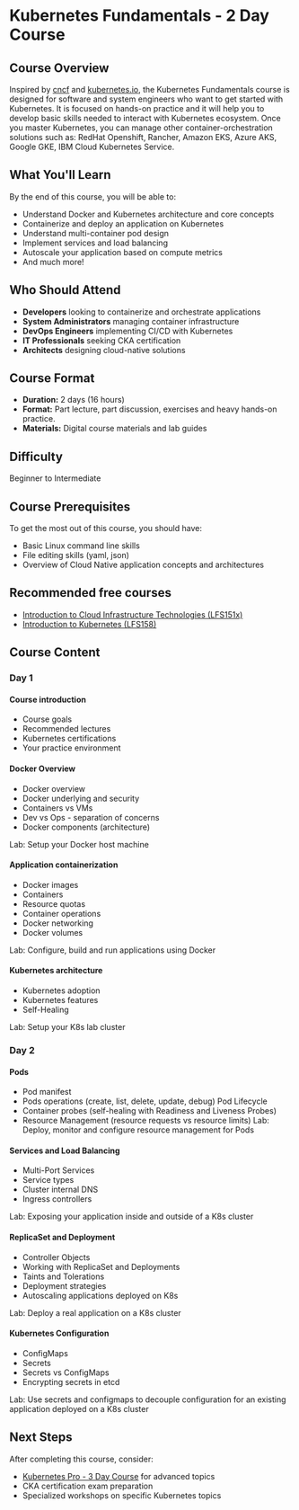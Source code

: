 # Kubernetes Fundamentals - 2 Day Course

## Course Overview

Inspired by [cncf](https://www.cncf.io/certification/cka/) and [kubernetes.io](https://kubernetes.io/docs/home/), the Kubernetes Fundamentals course is designed for software and system engineers who want to get started with Kubernetes. It is focused on hands-on practice and it will help you to develop basic skills needed to interact with Kubernetes ecosystem.
Once you master Kubernetes, you can manage other container-orchestration solutions such as: RedHat Openshift, Rancher, Amazon EKS, Azure AKS, Google GKE, IBM Cloud Kubernetes Service.

## What You'll Learn

By the end of this course, you will be able to:

- Understand Docker and Kubernetes architecture and core concepts
- Containerize and deploy an application on Kubernetes
- Understand multi-container pod design
- Implement services and load balancing
- Autoscale your application based on compute metrics
- And much more!

## Who Should Attend

- **Developers** looking to containerize and orchestrate applications
- **System Administrators** managing container infrastructure
- **DevOps Engineers** implementing CI/CD with Kubernetes
- **IT Professionals** seeking CKA certification
- **Architects** designing cloud-native solutions

## Course Format

- **Duration:** 2 days (16 hours)
- **Format:** Part lecture, part discussion, exercises and heavy hands-on practice.
- **Materials:** Digital course materials and lab guides

## Difficulty

Beginner to Intermediate

## Course Prerequisites

To get the most out of this course, you should have:

- Basic Linux command line skills
- File editing skills (yaml, json)
- Overview of Cloud Native application concepts and architectures

## Recommended free courses

- [Introduction to Cloud Infrastructure Technologies (LFS151x)](https://training.linuxfoundation.org/training/introduction-to-cloud-infrastructure-technologies/)
- [Introduction to Kubernetes (LFS158)](https://training.linuxfoundation.org/training/introduction-to-kubernetes/)

## Course Content

### Day 1

#### Course introduction

- Course goals
- Recommended lectures 
- Kubernetes certifications
- Your practice environment

#### Docker Overview

- Docker overview
- Docker underlying and security
- Containers vs VMs
- Dev vs Ops - separation of concerns
- Docker components (architecture)

Lab: Setup your Docker host machine

#### Application containerization

- Docker images
- Containers
- Resource quotas
- Container operations
- Docker networking
- Docker volumes

Lab: Configure, build and run applications using Docker

#### Kubernetes architecture

- Kubernetes adoption
- Kubernetes features
- Self-Healing

Lab: Setup your K8s lab cluster

### Day 2

#### Pods

- Pod manifest
- Pods operations (create, list, delete, update, debug)
Pod Lifecycle
- Container probes (self-healing with Readiness and Liveness Probes)
- Resource Management (resource requests vs resource limits)
Lab: Deploy, monitor and configure resource management for Pods

#### Services and Load Balancing

- Multi-Port Services
- Service types
- Cluster internal DNS
- Ingress controllers

Lab: Exposing your application inside and outside of a K8s cluster

#### ReplicaSet and Deployment

- Controller Objects
- Working with ReplicaSet and Deployments
- Taints and Tolerations
- Deployment strategies
- Autoscaling applications deployed on K8s

Lab: Deploy a real application on a K8s cluster

#### Kubernetes Configuration

- ConfigMaps
- Secrets
- Secrets vs ConfigMaps
- Encrypting secrets in etcd

Lab: Use secrets and configmaps to decouple configuration for an existing application deployed on a K8s cluster

## Next Steps

After completing this course, consider:

- [Kubernetes Pro - 3 Day Course](./kubernetes-pro.md) for advanced topics
- CKA certification exam preparation
- Specialized workshops on specific Kubernetes topics
